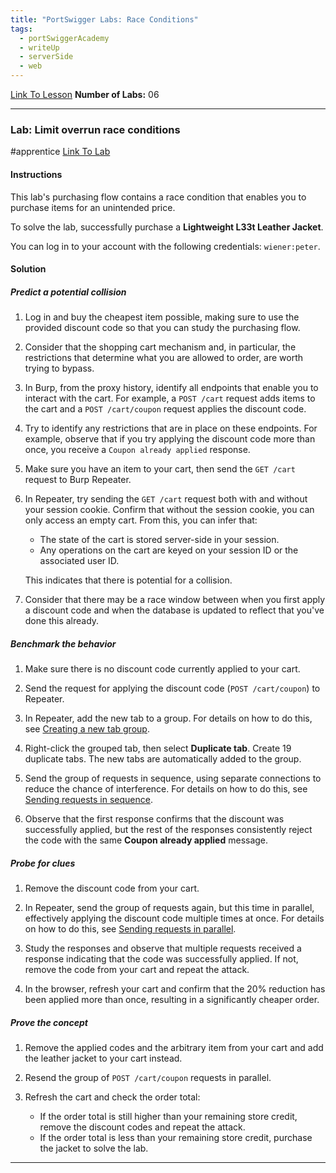 ```yaml
---
title: "PortSwigger Labs: Race Conditions"
tags:
  - portSwiggerAcademy
  - writeUp
  - serverSide
  - web
---
```

[Link To Lesson](https://portswigger.net/web-security/race-conditions)
**Number of Labs:** 06 

---
### Lab: Limit overrun race conditions
#apprentice 
[Link To Lab](https://portswigger.net/web-security/race-conditions/lab-race-conditions-limit-overrun)

#### Instructions
This lab's purchasing flow contains a race condition that enables you to purchase items for an unintended price.

To solve the lab, successfully purchase a **Lightweight L33t Leather Jacket**.

You can log in to your account with the following credentials: `wiener:peter`.

#### Solution
##### Predict a potential collision

1. Log in and buy the cheapest item possible, making sure to use the provided discount code so that you can study the purchasing flow.
    
2. Consider that the shopping cart mechanism and, in particular, the restrictions that determine what you are allowed to order, are worth trying to bypass.
    
3. In Burp, from the proxy history, identify all endpoints that enable you to interact with the cart. For example, a `POST /cart` request adds items to the cart and a `POST /cart/coupon` request applies the discount code.
    
4. Try to identify any restrictions that are in place on these endpoints. For example, observe that if you try applying the discount code more than once, you receive a `Coupon already applied` response.
    
5. Make sure you have an item to your cart, then send the `GET /cart` request to Burp Repeater.
    
6. In Repeater, try sending the `GET /cart` request both with and without your session cookie. Confirm that without the session cookie, you can only access an empty cart. From this, you can infer that:
    
    - The state of the cart is stored server-side in your session.
    - Any operations on the cart are keyed on your session ID or the associated user ID.
    
    This indicates that there is potential for a collision.
    
7. Consider that there may be a race window between when you first apply a discount code and when the database is updated to reflect that you've done this already.
    

##### Benchmark the behavior

1. Make sure there is no discount code currently applied to your cart.
    
2. Send the request for applying the discount code (`POST /cart/coupon`) to Repeater.
    
3. In Repeater, add the new tab to a group. For details on how to do this, see [Creating a new tab group](https://portswigger.net/burp/documentation/desktop/tools/repeater/groups#creating-a-new-tab-group).
    
4. Right-click the grouped tab, then select **Duplicate tab**. Create 19 duplicate tabs. The new tabs are automatically added to the group.
5. Send the group of requests in sequence, using separate connections to reduce the chance of interference. For details on how to do this, see [Sending requests in sequence](https://portswigger.net/burp/documentation/desktop/tools/repeater/send-group#sending-requests-in-sequence).
    
6. Observe that the first response confirms that the discount was successfully applied, but the rest of the responses consistently reject the code with the same **Coupon already applied** message.
    

##### Probe for clues

1. Remove the discount code from your cart.
    
2. In Repeater, send the group of requests again, but this time in parallel, effectively applying the discount code multiple times at once. For details on how to do this, see [Sending requests in parallel](https://portswigger.net/burp/documentation/desktop/tools/repeater/send-group#sending-requests-in-parallel).
    
3. Study the responses and observe that multiple requests received a response indicating that the code was successfully applied. If not, remove the code from your cart and repeat the attack.
    
4. In the browser, refresh your cart and confirm that the 20% reduction has been applied more than once, resulting in a significantly cheaper order.
    

##### Prove the concept

1. Remove the applied codes and the arbitrary item from your cart and add the leather jacket to your cart instead.
    
2. Resend the group of `POST /cart/coupon` requests in parallel.
    
3. Refresh the cart and check the order total:
    
    - If the order total is still higher than your remaining store credit, remove the discount codes and repeat the attack.
    - If the order total is less than your remaining store credit, purchase the jacket to solve the lab.

---
